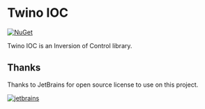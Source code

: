# Twino IOC

[![NuGet](https://img.shields.io/nuget/v/Twino.Ioc)](https://www.nuget.org/packages/Twino.Ioc)

Twino IOC is an Inversion of Control library.

## Thanks

Thanks to JetBrains for open source license to use on this project.

[![jetbrains](https://user-images.githubusercontent.com/21208762/90192662-10043700-ddcc-11ea-9533-c43b99801d56.png)](https://www.jetbrains.com/?from=twino-framework)
